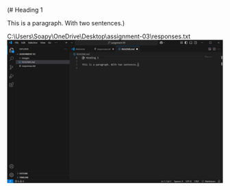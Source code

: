 (# Heading 1

This is a paragraph. With two sentences.)

C:\Users\Soapy\OneDrive\Desktop\assignment-03\responses.txt
![alt text](image.png)